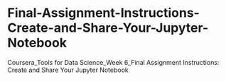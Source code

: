 # Final-Assignment-Instructions-Create-and-Share-Your-Jupyter-Notebook
Coursera_Tools for Data Science_Week 6_Final Assignment Instructions: Create and Share Your Jupyter Notebook
